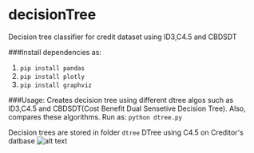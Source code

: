 # decisionTree
Decision tree classifier for credit dataset using ID3,C4.5 and CBDSDT

###Install dependencies as:
  1. `pip install pandas`
  2. `pip install plotly`
  3. `pip install graphviz`

###Usage:
Creates decision tree using different dtree algos such as ID3,C4.5 and CBDSDT(Cost Benefit Dual Sensetive Decision Tree). Also, compares these algorithms. Run as:
`python dtree.py`

Decision trees are stored in folder `dtree`
DTree using C4.5 on Creditor's datbase
![alt text](https://github.com/monicagangwar/decisionTree/blob/master/dtree/C4.5-0.1.png) 


